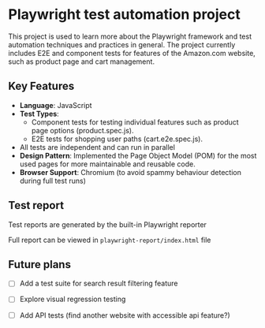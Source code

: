 
# Playwright test automation project 

This project is used to learn more about the Playwright framework and test automation techniques and practices in general. The project currently includes E2E and component tests for features of the Amazon.com website, such as product page and cart management.

## Key Features
- **Language**: JavaScript
- **Test Types**:
  - Component tests for testing individual features such as product page options (product.spec.js).
  - E2E tests for shopping user paths (cart.e2e.spec.js).
- All tests are independent and can run in parallel
- **Design Pattern**: Implemented the Page Object Model (POM) for the most used pages for more maintainable and reusable code.
- **Browser Support**: Chromium (to avoid spammy behaviour detection during full test runs)


## Test report
Test reports are generated by the built-in Playwright reporter

Full report can be viewed in `playwright-report/index.html` file



## Future plans
- [ ]  Add a test suite for search result filtering feature
- [ ]  Explore visual regression testing
- [ ]  Add API tests (find another website with accessible api feature?)




